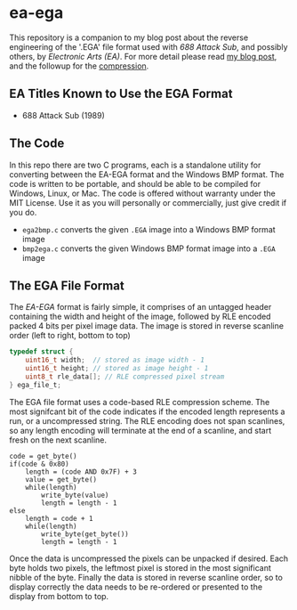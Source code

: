 # ea-ega
This repository is a companion to my blog post about the reverse engineering of the '.EGA' file format used with *688 Attack Sub*, and possibly others, by *Electronic Arts (EA)*. For more detail please read [my blog post](https://canadianavenger.io/2024/07/15/attack-of-the-subs/), and the followup for the [compression](https://canadianavenger.io/2024/07/20/running-on-empty/).

## EA Titles Known to Use the EGA Format
- 688 Attack Sub (1989)

## The Code

In this repo there are two C programs, each is a standalone utility for converting between the EA-EGA format and the Windows BMP format. The code is written to be portable, and should be able to be compiled for Windows, Linux, or Mac. The code is offered without warranty under the MIT License. Use it as you will personally or commercially, just give credit if you do.

- `ega2bmp.c` converts the given `.EGA` image into a Windows BMP format image
- `bmp2ega.c` converts the given Windows BMP format image into a `.EGA` image 

## The EGA File Format
The *EA-EGA* format is fairly simple, it comprises of an untagged header containing the width and height of the image, followed by RLE encoded packed 4 bits per pixel image data. The image is stored in reverse scanline order (left to right, bottom to top)

```c
typedef struct {
    uint16_t width;  // stored as image width - 1
    uint16_t height; // stored as image height - 1
    uint8_t rle_data[]; // RLE compressed pixel stream
} ega_file_t;
```

The EGA file format uses a code-based RLE compression scheme. The most signifcant bit of the code indicates if the encoded length represents a run, or a uncompressed string. The RLE encoding does not span scanlines, so any length encoding will terminate at the end of a scanline, and start fresh on the next scanline.

```
code = get_byte()
if(code & 0x80)
    length = (code AND 0x7F) + 3
    value = get_byte()
    while(length)
        write_byte(value)
        length = length - 1
else
    length = code + 1
    while(length)
        write_byte(get_byte())
        length = length - 1
```

Once the data is uncompressed the pixels can be unpacked if desired. Each byte holds two pixels, the leftmost pixel is stored in the most significant nibble of the byte. Finally the data is stored in reverse scanline order, so to display correctly the data needs to be re-ordered or presented to the display from bottom to top.

